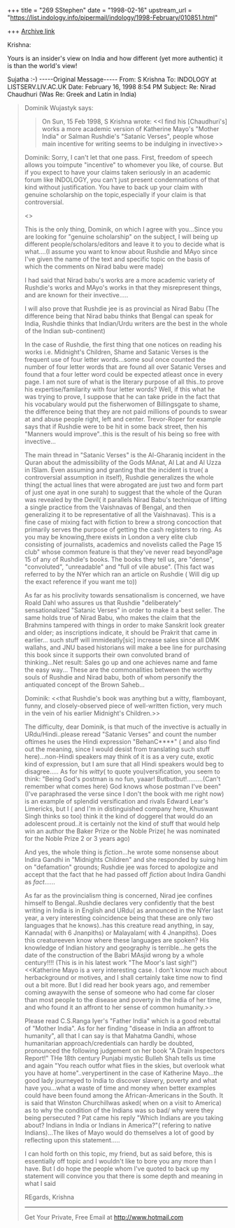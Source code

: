 +++
title = "269 SStephen"
date = "1998-02-16"
upstream_url = "https://list.indology.info/pipermail/indology/1998-February/010851.html"

+++
[Archive link](https://list.indology.info/pipermail/indology/1998-February/010851.html)

Krishna:

Yours is an insider's view on India and how different (yet more authentic)
it is than the world's view!

Sujatha :-)
-----Original Message-----
From: S Krishna <mahadevasiva at HOTMAIL.COM>
To: INDOLOGY at LISTSERV.LIV.AC.UK <INDOLOGY at LISTSERV.LIV.AC.UK>
Date: February 16, 1998 8:54 PM
Subject: Re: Nirad Chaudhuri (Was Re: Greek and Latin in India)


>Dominik Wujastyk says:
>>On Sun, 15 Feb 1998, S Krishna wrote:
><<I find his [Chaudhuri's] works a more academic version of Katherine
>Mayo's "Mother India" or Salman Rushdie's "Satanic Verses", people whose
>main incentive for writing seems to be indulging in invective>>
>
>
>Dominik:
>Sorry, I can't let that one pass.  First, freedom of speech allows you
>toimpute "incentive" to whomever you like, of course.  But if you expect
>to have your claims taken seriously in an academic forum like INDOLOGY,
>you can't just present condemnations of that kind without justification.
>You have to back up your claim with genuine scholarship on the
>topic,especially if your claim is that controversial.
>
><<At the risk of starting a flame war on a topic rather inappropriate
>for INDOLOGY>>
>
>This is the only thing, Dominik, on which I agree with you...Since you
>are looking for "genuine scholarship" on the subject, I will being
>up different people/scholars/editors and leave it to you to decide
>what is what....(I assume you want to know about Rushdie and MAyo since
>I've given the name of the text and specific topic on the
>basis of which the comments on Nirad babu were made)
>
> I had said that Nirad babu's works are a more academic variety of
>Rushdie's works and MAyo's works in that they misrepresent things,
>and are known for their invective.....
>
>  I will also prove that Rushdie jee is as provincial as Nirad Babu
>(The difference being that Nirad babu thinks that Bengal can speak for
>India, Rushdie thinks that Indian/Urdu writers are the best in the
>whole of the Indian sub-continent)
>
>  In the case of Rushdie, the first thing that one notices on reading
>his works i.e. Midnight's Children, Shame and Satanic Verses is the
>frequent use of four letter words...some soul once counted the number
>of four letter words that are found all over Satanic Verses and
>found that a four letter word could be expected atleast once in every
>page. I am not sure of what is the literary purpose of all this..to
>prove his expertise/familarity with four letter words? Well, if this
>what he was trying to prove, I suppose that he can take pride in the
>fact that his vocabulary would put the fisherwomen of Billingsgate
>to shame, the difference being that they are not paid millions of pounds
>to swear at and abuse people right, left and center. Trevor-Roper for
>example says that if Rushdie were to be hit in some back street, then
>his "Manners would improve"..this is the result
>of his being so free with invective...
>
>  The main thread in "Satanic Verses"  is the Al-Gharaniq incident in
>the Quran about the admissibility of the Gods MAnat,
>Al Lat and Al Uzza in ISlam. Even assuming and granting that the
>incident is true( a controversial assumption in itself), Rushdie
>generalizes the whole thing( the actual lines that were abrogated are
>just two and form part of just one ayat in one surah) to suggest that
>the whole of the Quran was revealed by the Devil( it parallels Nirad
>Babu's technique of lifting a single practice from the Vaishnavas of
>Bengal, and then generalizing it to be representative of all the
>Vaishnavas). This is a fine case of mixing fact with fiction to brew a
>strong concoction that primarily serves the  purpose of getting the cash
>registers to ring. As you may be knowing,there exists in London a very
>elite club consisting of journalists, academics and novelists called the
>Page 15 club" whose common feature is that they've never read beyondPage
>15 of any of Rushdie's books. The books they tell us, are "dense",
>"convoluted", "unreadable" and "full of vile abuse".
>(This fact was referred to by the NYer which ran an article on Rushdie (
>Will dig up the exact reference if you want me to))
>
> As far as his proclivity towards sensationalism is concerned, we have
>Roald Dahl who assures us that Rushdie "deliberately" sensationalized
>"Satanic Verses" in order to make it a best seller. The same holds true
>of Nirad Babu, who makes the claim that the Brahmins tampered with
>things in order to make Sanskrit look  greater and older; as
>inscriptions indicate, it should be Prakrit that came in earlier...
>such stuff will immideatly[sic] increase sales since all DMK wallahs,
>and JNU based historians will make a bee line for purchasing this book
>since it supports their own convoluted brand of thinking...Net result:
>Sales go up and one achieves name and fame the easy way... These are the
>commonalities between the worthy souls of Rushdie and Nirad babu, both
>of whom personify the antiquated concept of the Brown Saheb...
>
>
>
>Dominik:
><<that Rushdie's book was anything but a witty,
>flamboyant, funny, and closely-observed piece of well-written fiction,
>very much in the vein of his earlier Midnight's Children.>>
>
>The difficulty, dear Dominik, is that much of the invective is actually
>in URdu/Hindi..please reread  "Satanic Verses" and count
>the number oftimes he uses the Hindi expression "BehanC****" (
>and also find out the meaning, since I would desist from translating
>such stuff here)...non-Hindi speakers may think of it is as a very cute,
>exotic kind of expression, but I am sure that all Hindi speakers would
>beg to disagree..... As for his *witty*( to quote you)versification, you
>seem to think:
>"Being God's postman is no fun, yaaar!
>Butbutbut!.........(Can't remember what comes here)
>God knows whose postman I've been"
>(I've paraphrased the verse since I don't the book with me right now)
>is an example of splendid versification and rivals Edward Lear's
>Limericks, but I ( and I'm in distinguished company here, Khuswant
>Singh thinks so too) think it the kind of doggerel that would do
>an adolescent proud..it is certainly not the kind of stuff that would
>help win an author the Baker Prize or the Noble Prize( he was nominated
>for the Noble Prize 2 or 3 years ago)
>
>And yes, the whole thing is *fiction*...he wrote some nonsense about
>Indira Gandhi in "Midnights Children" and she responded by suing him
>on "defamation" grounds; Rushdie jee was forced to apologize and accept
>that the fact that he had passed off *fiction* about Indira Gandhi as
>*fact*......
>
>
>As far as the provincialism thing is concerned, Nirad jee confines
>himself to Bengal..Rushdie declares very confidently that the best
>writing in India is in English and URdu( as announced in  the NYer
>last year, a very interesting coincidence being that these are only two
>languages that he knows)..has this creature read anything, in say,
>Kannada( with 6 Jnanpiths) or Malayalam( with 4 Jnanpiths). Does this
>creatureeven know where these languages are spoken? His knowledge of
>Indian history and geography is terrible...he gets the date of the
>construction of the Babri MAsjid wrong by a whole century!!!!
>(This is in his latest work "The Moor's last sigh!")
><<Katherine Mayo is a very interesting case.  I don't know much about
>herbackground or motives, and I shall certainly take time now to find
>out a bit more.  But I did read her book years ago, and remember coming
>awaywith the sense of someone who had come far closer than most people
>to the disease and poverty in the India of her time, and who found it an
>affront to her sense of common humanity.>>
>
>
>Please read C.S.Ranga Iyer's "Father India" which is a good rebuttal
>of "Mother India". As for her finding "disease in India an affront
>to humanity", all that I can say is that Mahatma Gandhi, whose
>humanitarian approach/credentials can hardly be doubted, pronounced the
>following judgement on her book "A Drain Inspectors Report!"
>THe 18th century Punjabi mystic Bulleh Shah tells us time and again "You
>reach outfor what flies in the skies, but overlook what you have at
>home"..verypertinent in the case of Katherine Mayo...the good lady
>journeyed to India to discover slavery, poverty and what have you...what
>a waste of time and money when better examples could have been found
>among the African-Americans in the South. It is said that Winston
>Churchillwas asked( when on a visit to America) as to why the condition
>of the Indians was so bad/ why were they being persecuted ? Pat came his
>reply "Which Indians are you taking about? Indians in
>India or Indians in America?"( refering to native Indians)...The likes
>of Mayo would do themselves a lot of good by reflecting upon this
>statement.....
>
>
>  I can hold forth on this topic, my friend, but as said before, this
>is essentially off topic and I wouldn't like to bore you any more than I
>have. But I do hope the people whom I've quoted  to back up my statement
>will convince you that there is some depth and meaning in what I said
>
>
>REgards,
>Krishna
>
>______________________________________________________
>Get Your Private, Free Email at http://www.hotmail.com
>




